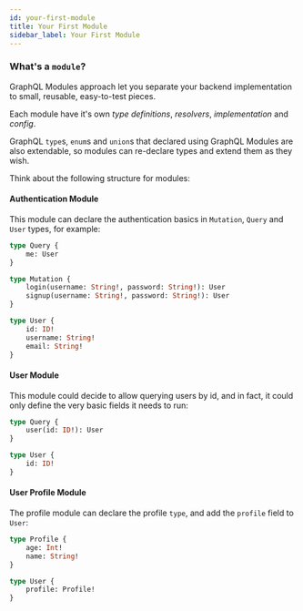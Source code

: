 ```yaml
---
id: your-first-module
title: Your First Module
sidebar_label: Your First Module
---
```


### What's a `module`?

GraphQL Modules approach let you separate your backend implementation to small, reusable, easy-to-test pieces.

Each module have it's own *type definitions*, *resolvers*, *implementation* and *config*.

GraphQL `type`s, `enum`s and `union`s that declared using GraphQL Modules are also extendable, so modules can re-declare types and extend them as they wish.

Think about the following structure for modules:

#### Authentication Module

This module can declare the authentication basics in `Mutation`, `Query` and `User` types, for example:

```graphql
type Query {
    me: User
}

type Mutation {
    login(username: String!, password: String!): User
    signup(username: String!, password: String!): User
}

type User {
    id: ID!
    username: String!
    email: String!
}
```

#### User Module

This module could decide to allow querying users by id, and in fact, it could only define the very basic fields it needs to run:

```graphql
type Query {
    user(id: ID!): User
}

type User {
    id: ID!
}
```

#### User Profile Module

The profile module can declare the profile `type`, and add the `profile` field to `User`:

```graphql
type Profile {
    age: Int!
    name: String!
}

type User {
    profile: Profile!
}
```


